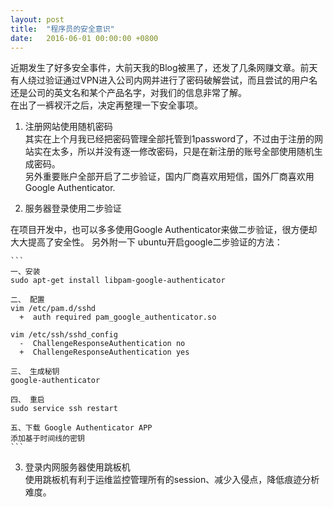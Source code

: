 ```yaml
---
layout: post
title:  "程序员的安全意识"
date:   2016-06-01 00:00:00 +0800
---
```


近期发生了好多安全事件，大前天我的Blog被黑了，还发了几条网赚文章。前天有人绕过验证通过VPN进入公司内网并进行了密码破解尝试，而且尝试的用户名还是公司的英文名和某个产品名字，对我们的信息非常了解。  
在出了一裤衩汗之后，决定再整理一下安全事项。


1. 注册网站使用随机密码  
  其实在上个月我已经把密码管理全部托管到1password了，不过由于注册的网站实在太多，所以并没有逐一修改密码，只是在新注册的账号全部使用随机生成密码。  
另外重要账户全部开启了二步验证，国内厂商喜欢用短信，国外厂商喜欢用Google Authenticator.
 

2. 服务器登录使用二步验证

  在项目开发中，也可以多多使用Google Authenticator来做二步验证，很方便却大大提高了安全性。
另外附一下 ubuntu开启google二步验证的方法：

	```
	一、安装 
	sudo apt-get install libpam-google-authenticator
	 
	二、 配置
	vim /etc/pam.d/sshd
	  +  auth required pam_google_authenticator.so
	  
	vim /etc/ssh/sshd_config
	  -  ChallengeResponseAuthentication no
	  +  ChallengeResponseAuthentication yes
	  
	三、 生成秘钥
	google-authenticator
	 
	四、 重启
	sudo service ssh restart
	 
	五、下载 Google Authenticator APP
	添加基于时间线的密钥
	```

3. 登录内网服务器使用跳板机  
  使用跳板机有利于运维监控管理所有的session、减少入侵点，降低痕迹分析难度。
  
